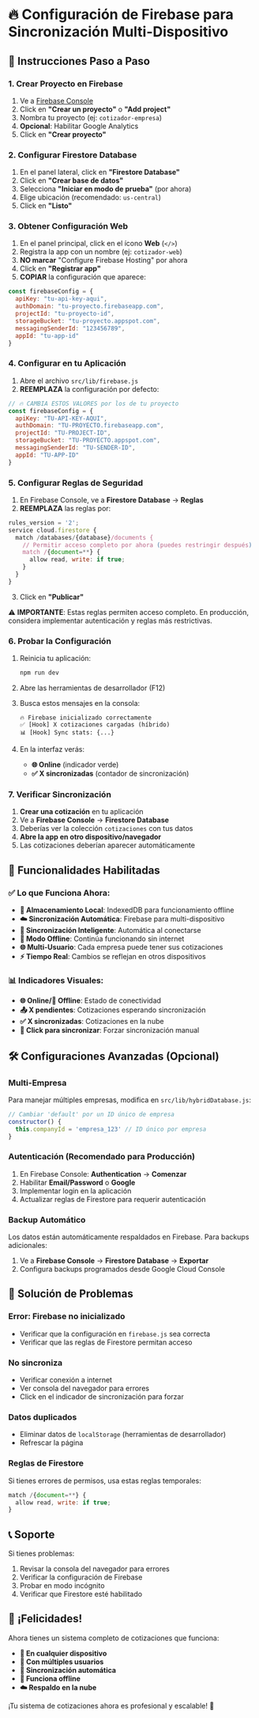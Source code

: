 # 🔥 Configuración de Firebase para Sincronización Multi-Dispositivo

## 📝 **Instrucciones Paso a Paso**

### **1. Crear Proyecto en Firebase**

1. Ve a [Firebase Console](https://console.firebase.google.com/)
2. Click en **"Crear un proyecto"** o **"Add project"**
3. Nombra tu proyecto (ej: `cotizador-empresa`)
4. **Opcional**: Habilitar Google Analytics
5. Click en **"Crear proyecto"**

### **2. Configurar Firestore Database**

1. En el panel lateral, click en **"Firestore Database"**
2. Click en **"Crear base de datos"**
3. Selecciona **"Iniciar en modo de prueba"** (por ahora)
4. Elige ubicación (recomendado: `us-central`)
5. Click en **"Listo"**

### **3. Obtener Configuración Web**

1. En el panel principal, click en el ícono **Web** (`</>`)
2. Registra la app con un nombre (ej: `cotizador-web`)
3. **NO marcar** "Configure Firebase Hosting" por ahora
4. Click en **"Registrar app"**
5. **COPIAR** la configuración que aparece:

```javascript
const firebaseConfig = {
  apiKey: "tu-api-key-aqui",
  authDomain: "tu-proyecto.firebaseapp.com",
  projectId: "tu-proyecto-id",
  storageBucket: "tu-proyecto.appspot.com",
  messagingSenderId: "123456789",
  appId: "tu-app-id"
}
```

### **4. Configurar en tu Aplicación**

1. Abre el archivo `src/lib/firebase.js`
2. **REEMPLAZA** la configuración por defecto:

```javascript
// 🔥 CAMBIA ESTOS VALORES por los de tu proyecto
const firebaseConfig = {
  apiKey: "TU-API-KEY-AQUI",
  authDomain: "TU-PROYECTO.firebaseapp.com", 
  projectId: "TU-PROJECT-ID",
  storageBucket: "TU-PROYECTO.appspot.com",
  messagingSenderId: "TU-SENDER-ID",
  appId: "TU-APP-ID"
}
```

### **5. Configurar Reglas de Seguridad**

1. En Firebase Console, ve a **Firestore Database** → **Reglas**
2. **REEMPLAZA** las reglas por:

```javascript
rules_version = '2';
service cloud.firestore {
  match /databases/{database}/documents {
    // Permitir acceso completo por ahora (puedes restringir después)
    match /{document=**} {
      allow read, write: if true;
    }
  }
}
```

3. Click en **"Publicar"**

⚠️ **IMPORTANTE**: Estas reglas permiten acceso completo. En producción, considera implementar autenticación y reglas más restrictivas.

### **6. Probar la Configuración**

1. Reinicia tu aplicación:
   ```bash
   npm run dev
   ```

2. Abre las herramientas de desarrollador (F12)
3. Busca estos mensajes en la consola:
   ```
   🔥 Firebase inicializado correctamente
   ✅ [Hook] X cotizaciones cargadas (híbrido)
   📊 [Hook] Sync stats: {...}
   ```

4. En la interfaz verás:
   - **🌐 Online** (indicador verde)
   - **✅ X sincronizadas** (contador de sincronización)

### **7. Verificar Sincronización**

1. **Crear una cotización** en tu aplicación
2. Ve a **Firebase Console** → **Firestore Database**
3. Deberías ver la colección `cotizaciones` con tus datos
4. **Abre la app en otro dispositivo/navegador**
5. Las cotizaciones deberían aparecer automáticamente

## 🎯 **Funcionalidades Habilitadas**

### **✅ Lo que Funciona Ahora:**

- **💾 Almacenamiento Local**: IndexedDB para funcionamiento offline
- **☁️ Sincronización Automática**: Firebase para multi-dispositivo
- **🔄 Sincronización Inteligente**: Automática al conectarse
- **📱 Modo Offline**: Continúa funcionando sin internet
- **🌐 Multi-Usuario**: Cada empresa puede tener sus cotizaciones
- **⚡ Tiempo Real**: Cambios se reflejan en otros dispositivos

### **📊 Indicadores Visuales:**

- **🌐 Online/📱 Offline**: Estado de conectividad
- **📤 X pendientes**: Cotizaciones esperando sincronización
- **✅ X sincronizadas**: Cotizaciones en la nube
- **🔄 Click para sincronizar**: Forzar sincronización manual

## 🛠️ **Configuraciones Avanzadas (Opcional)**

### **Multi-Empresa**

Para manejar múltiples empresas, modifica en `src/lib/hybridDatabase.js`:

```javascript
// Cambiar 'default' por un ID único de empresa
constructor() {
  this.companyId = 'empresa_123' // ID único por empresa
}
```

### **Autenticación (Recomendado para Producción)**

1. En Firebase Console: **Authentication** → **Comenzar**
2. Habilitar **Email/Password** o **Google**
3. Implementar login en la aplicación
4. Actualizar reglas de Firestore para requerir autenticación

### **Backup Automático**

Los datos están automáticamente respaldados en Firebase. Para backups adicionales:

1. Ve a **Firebase Console** → **Firestore Database** → **Exportar**
2. Configura backups programados desde Google Cloud Console

## 🐛 **Solución de Problemas**

### **Error: Firebase no inicializado**
- Verificar que la configuración en `firebase.js` sea correcta
- Verificar que las reglas de Firestore permitan acceso

### **No sincroniza**
- Verificar conexión a internet
- Ver consola del navegador para errores
- Click en el indicador de sincronización para forzar

### **Datos duplicados**
- Eliminar datos de `localStorage` (herramientas de desarrollador)
- Refrescar la página

### **Reglas de Firestore**
Si tienes errores de permisos, usa estas reglas temporales:
```javascript
match /{document=**} {
  allow read, write: if true;
}
```

## 📞 **Soporte**

Si tienes problemas:
1. Revisar la consola del navegador para errores
2. Verificar la configuración de Firebase
3. Probar en modo incógnito
4. Verificar que Firestore esté habilitado

## 🎉 **¡Felicidades!**

Ahora tienes un sistema completo de cotizaciones que funciona:
- **📱 En cualquier dispositivo**
- **👥 Con múltiples usuarios**
- **🔄 Sincronización automática**
- **💾 Funciona offline**
- **☁️ Respaldo en la nube**

¡Tu sistema de cotizaciones ahora es profesional y escalable! 🚀
